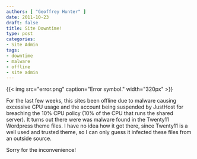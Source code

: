 ```yaml
---
authors: [ "Geoffrey Hunter" ]
date: 2011-10-23
draft: false
title: Site Downtime!
type: post
categories:
- Site Admin
tags:
- downtime
- malware
- offline
- site admin
---
```


{{< img src="error.png" caption="Error symbol."  width="320px" >}}

For the last few weeks, this sites been offline due to malware causing excessive CPU usage and the account being suspended by JustHost for breaching the 10% CPU policy (10% of the CPU that runs the shared server). It turns out there were was malware found in the Twenty11 Wordpress theme files. I have no idea how it got there, since Twenty11 is a well used and trusted theme, so I can only guess it infected these files from an outside source.

Sorry for the inconvenience!
